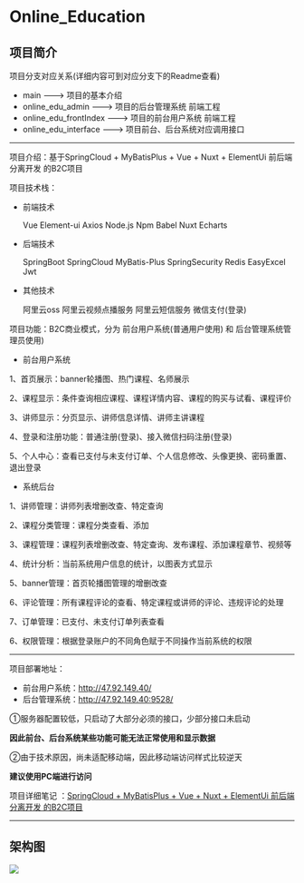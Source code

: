 # Online_Education

## 项目简介

项目分支对应关系(详细内容可到对应分支下的Readme查看)

- main   --->  项目的基本介绍
- online_edu_admin   --->  项目的后台管理系统 前端工程
- online_edu_frontIndex  --->  项目的前台用户系统  前端工程
- online_edu_interface  ---> 项目前台、后台系统对应调用接口

---

项目介绍：基于SpringCloud + MyBatisPlus + Vue + Nuxt + ElementUi 前后端分离开发 的B2C项目

项目技术栈：

- 前端技术

  Vue	Element-ui	Axios	Node.js	Npm	Babel	Nuxt	Echarts 	

- 后端技术

  SpringBoot	SpringCloud	MyBatis-Plus	SpringSecurity	Redis	EasyExcel	Jwt

- 其他技术

  阿里云oss	阿里云视频点播服务	阿里云短信服务	微信支付(登录)

项目功能：B2C商业模式，分为 前台用户系统(普通用户使用) 和 后台管理系统管理员使用)

- 前台用户系统

1、首页展示：banner轮播图、热门课程、名师展示

2、课程显示：条件查询相应课程、课程详情内容、课程的购买与试看、课程评价

3、讲师显示：分页显示、讲师信息详情、讲师主讲课程

4、登录和注册功能：普通注册(登录)、接入微信扫码注册(登录)

5、个人中心：查看已支付与未支付订单、个人信息修改、头像更换、密码重置、退出登录

- 系统后台

1、讲师管理：讲师列表增删改查、特定查询

2、课程分类管理：课程分类查看、添加

3、课程管理：课程列表增删改查、特定查询、发布课程、添加课程章节、视频等

4、统计分析：当前系统用户信息的统计，以图表方式显示

5、banner管理：首页轮播图管理的增删改查

6、评论管理：所有课程评论的查看、特定课程或讲师的评论、违规评论的处理

7、订单管理：已支付、未支付订单列表查看

6、权限管理：根据登录账户的不同角色赋于不同操作当前系统的权限

---

项目部署地址：

- 前台用户系统：http://47.92.149.40/
- 后台管理系统：http://47.92.149.40:9528/

①服务器配置较低，只启动了大部分必须的接口，少部分接口未启动

**因此前台、后台系统某些功能可能无法正常使用和显示数据**

②由于技术原因，尚未适配移动端，因此移动端访问样式比较逆天

**建议使用PC端进行访问**

项目详细笔记 ：[SpringCloud + MyBatisPlus + Vue + Nuxt + ElementUi 前后端分离开发 的B2C项目](http://year21.top/2022/09/14/OnlineEducation/)

---

## 架构图

![](https://s1.ax1x.com/2022/09/15/vzik4K.png)





